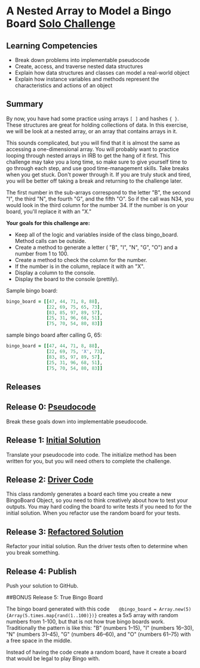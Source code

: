 # A Nested Array to Model a Bingo Board [Solo Challenge](https://github.com/dev-academy-phase0/phase-0-handbook/blob/master/solo-challenges.md)

## Learning Competencies
- Break down problems into implementable pseudocode
- Create, access, and traverse nested data structures
- Explain how data structures and classes can model a real-world object
- Explain how instance variables and methods represent the characteristics and actions of an object

## Summary

By now, you have had some practice using arrays `[ ]` and hashes `{ }`. These structures are great for holding collections of data. In this exercise, we will be look at a nested array, or an array that contains arrays in it.

This sounds complicated, but you will find that it is almost the same as accessing a one-dimensional array. You will probably want to practice looping through nested arrays in IRB to get the hang of it first. This challenge may take you a long time, so make sure to give yourself time to go through each step, and use good time-management skills. Take breaks when you get stuck. Don't power through it. If you are truly stuck and tired, you will be better off taking a break and returning to the challenge later.

The first number in the sub-arrays correspond to the letter "B", the second "I", the third "N", the fourth "G", and the fifth "O". So if the call was N34, you would look in the third column for the number 34. If the number is on your board, you'll replace it with an "X."

**Your goals for this challenge are:**

- Keep all of the logic and variables inside of the class bingo_board. Method calls can be outside.
- Create a method to generate a letter ( "B", "I", "N", "G", "O") and a number from 1 to 100.
- Create a method to check the column for the number.
- If the number is in the column, replace it with an "X".
- Display a column to the console.
- Display the board to the console (prettily).

Sample bingo board:

```ruby
bingo_board = [[47, 44, 71, 8, 88],
               [22, 69, 75, 65, 73],
               [83, 85, 97, 89, 57],
               [25, 31, 96, 68, 51],
               [75, 70, 54, 80, 83]]
```
sample bingo board after calling G, 65:

```ruby
bingo_board = [[47, 44, 71, 8, 88],
               [22, 69, 75, 'X', 73],
               [83, 85, 97, 89, 57],
               [25, 31, 96, 68, 51],
               [75, 70, 54, 80, 83]]
```

## Releases

## Release 0: [Pseudocode](https://github.com/dev-academy-phase0/phase-0-handbook/blob/master/coding-references/pseudocode.md)

Break these goals down into implementable pseudocode.

## Release 1: [Initial Solution](https://github.com/dev-academy-phase0/phase-0-handbook/blob/master/coding-references/initial-solution.md)
Translate your pseudocode into code. The initialize method has been written for you, but you will need others to complete the challenge.

## Release 2: [Driver Code](https://github.com/dev-academy-phase0/phase-0-handbook/blob/master/coding-references/driver-code.md)

This class randomly generates a board each time you create a new BingoBoard Object, so you need to think creatively about how to test your outputs. You may hard coding the board to write tests if you need to for the initial solution. When you refactor use the random board for your tests.


## Release 3: [Refactored Solution](https://github.com/dev-academy-phase0/phase-0-handbook/blob/master/coding-references/refactoring.md)
Refactor your initial solution. Run the driver tests often to determine when you break something.

## Release 4: Publish
Push your solution to GitHub.

##BONUS Release 5: True Bingo Board

The bingo board generated with this code
`    @bingo_board = Array.new(5) {Array(5.times.map{rand(1..100)})}
`
creates a 5x5 array with random numbers from 1-100, but that is not how true bingo boards work. Traditionally the pattern is like this: "B" (numbers 1–15), "I" (numbers 16–30), "N" (numbers 31–45), "G" (numbers 46–60), and "O" (numbers 61–75) with a free space in the middle.

Instead of having the code create a random board, have it create a board that would be legal to play Bingo with.
